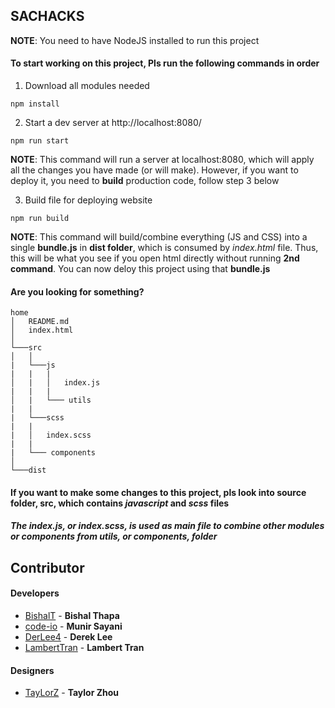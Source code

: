 ## SACHACKS

**NOTE**: You need to have NodeJS installed to run this project

#### To start working on this project, Pls run the following commands in order

1. Download all modules needed
```
npm install
```

2. Start a dev server at http://localhost:8080/
```
npm run start
```
**NOTE**: This command will run a server at localhost:8080, which will apply all the changes you have made (or will make). However, if you want to deploy it, you need to **build** production code, follow step 3 below

3. Build file for deploying website
``` 
npm run build
```
**NOTE**: This command will build/combine everything (JS and CSS)  into a single **bundle.js** in **dist folder**, which is consumed by *index.html* file. Thus, this will be what you see if you open html directly without running **2nd command**. You can now deloy this project using that **bundle.js**

#### Are you looking for something?
```
home
│   README.md
│   index.html    
│
└───src
│   │   
|   └───js
|   |   |
│   |   │   index.js
|   |   |  
│   |   └─── utils 
|   |
|   └───scss
|   |
|   │   index.scss
|   |  
|   └─── components   
│   
└───dist
```

#### If you want to make some changes to this project, pls look into source folder, **src**, which contains *javascript* and *scss* files

##### The **index.js**, or *index.scss*, is used as main file to combine other modules or components from **utils**, or **components**, folder

## Contributor 
#### Developers
* [BishalT](https://github.com/BishalT) - **Bishal Thapa**
* [code-io](https://github.com/code-io) - **Munir Sayani**
* [DerLee4](https://github.com/DerLee4) - **Derek Lee**
* [LambertTran](https://github.com/LambertTran) - **Lambert Tran**

#### Designers 
* [TayLorZ](https://www.linkedin.com/in/itstayzhou/) - **Taylor Zhou**
